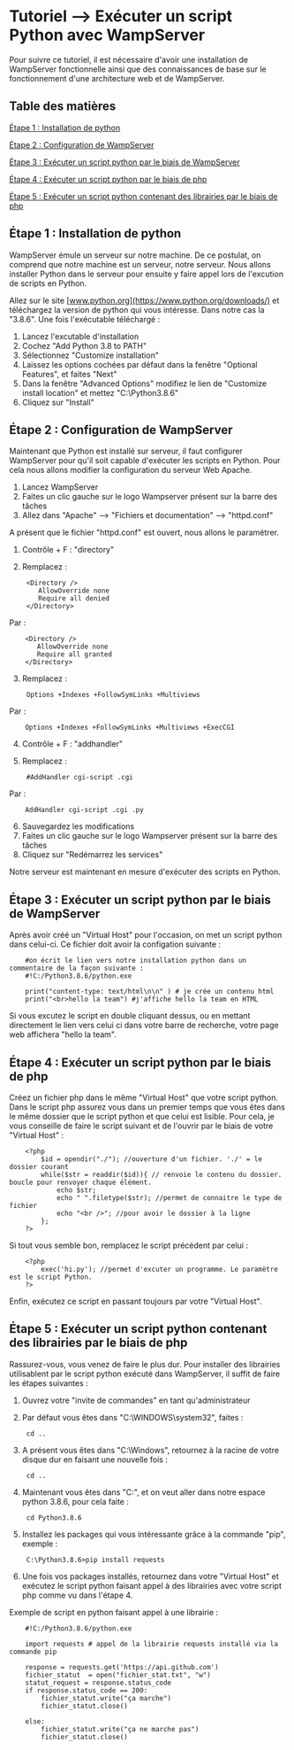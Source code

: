 # Tutoriel --> Exécuter un script Python avec WampServer

Pour suivre ce tutoriel, il est nécessaire d'avoir une installation de WampServer fonctionnelle ainsi que des connaissances de base sur le fonctionnement d'une architecture web et de WampServer.

## Table des matières

[Étape 1 : Installation de python](#etape1)

[Étape 2 : Configuration de WampServer](#etape2)

[Étape 3 : Exécuter un script python par le biais de WampServer](#etape3)

[Étape 4 : Exécuter un script python par le biais de php](#etape4)

[Étape 5 : Exécuter un script python contenant des librairies par le biais de php](#etape5)

## Étape 1 : Installation de python <a name="etape1"></a>

WampServer émule un serveur sur notre machine. De ce postulat, on comprend que notre machine est un serveur, notre serveur. Nous allons installer Python dans le serveur pour ensuite y faire appel lors de l'excution de scripts en Python.

Allez sur le site [www.python.org](https://www.python.org/downloads/) et téléchargez la version de python qui vous intéresse. Dans notre cas la "3.8.6". Une fois l'exécutable téléchargé :
1. Lancez l'excutable d'installation
2. Cochez "Add Python 3.8 to PATH"
3. Sélectionnez "Customize installation"
4. Laissez les options cochées par défaut dans la fenêtre "Optional Features", et faites "Next"
5. Dans la fenêtre "Advanced Options" modifiez le lien de "Customize install location" et mettez "C:\Python3.8.6"
6. Cliquez sur "Install"

## Étape 2 : Configuration de WampServer <a name="etape2"></a>


Maintenant que Python est installé sur serveur, il faut configurer WampServer pour qu'il soit capable d'exécuter les scripts en Python. Pour cela nous allons modifier la configuration du serveur Web Apache.

1. Lancez WampServer
2. Faites un clic gauche sur le logo Wampserver présent sur la barre des tâches
3. Allez dans "Apache" --> "Fichiers et documentation" --> "httpd.conf"

A présent que le fichier "httpd.conf" est ouvert, nous allons le paramétrer.
1. Contrôle + F : "directory"
2. Remplacez :

        <Directory />
           AllowOverride none
           Require all denied
        </Directory>

Par :
 
        <Directory />
           AllowOverride none
           Require all granted
        </Directory>

3. Remplacez :

        Options +Indexes +FollowSymLinks +Multiviews
        
Par :

        Options +Indexes +FollowSymLinks +Multiviews +ExecCGI

4. Contrôle + F : "addhandler"
5. Remplacez :

        #AddHandler cgi-script .cgi
        
Par :

        AddHandler cgi-script .cgi .py
        
6. Sauvegardez les modifications
7. Faites un clic gauche sur le logo Wampserver présent sur la barre des tâches
8. Cliquez sur "Redémarrez les services"

Notre serveur est maintenant en mesure d'exécuter des scripts en Python.

## Étape 3 : Exécuter un script python par le biais de WampServer <a name="etape3"></a>

Après avoir créé un "Virtual Host" pour l'occasion, on met un script python dans celui-ci. Ce fichier doit avoir la configation suivante :

        #on écrit le lien vers notre installation python dans un commentaire de la façon suivante :
        #!C:/Python3.8.6/python.exe

        print("content-type: text/html\n\n" ) # je crée un contenu html
        print("<br>hello la team") #j'affiche hello la team en HTML

Si vous excutez le script en double cliquant dessus, ou en mettant directement le lien vers celui ci dans votre barre de recherche, votre page web affichera "hello la team".

## Étape 4 : Exécuter un script python par le biais de php <a name="etape4"></a>

Créez un fichier php dans le même "Virtual Host" que votre script python. Dans le script php assurez vous dans un premier temps que vous êtes dans le même dossier que le script python et que celui est lisible. Pour cela, je vous conseille de faire le script suivant et de l'ouvrir par le biais de votre "Virtual Host" :
        
        <?php
            $id = opendir("./"); //ouverture d'un fichier. './' = le dossier courant
            while($str = readdir($id)){ // renvoie le contenu du dossier. boucle pour renvoyer chaque élément.
                echo $str;
                echo " ".filetype($str); //permet de connaitre le type de fichier
                echo "<br />"; //pour avoir le dossier à la ligne
            };
        ?>
 
 Si tout vous semble bon, remplacez le script précédent par celui :
 
        <?php
            exec('hi.py'); //permet d'excuter un programme. Le paramètre est le script Python.
        ?>
        
  Enfin, exécutez ce script en passant toujours par votre "Virtual Host".
  
  
## Étape 5 : Exécuter un script python contenant des librairies par le biais de php <a name="etape5"></a>

Rassurez-vous, vous venez de faire le plus dur. Pour installer des librairies utilisablent par le script python exécuté dans WampServer, il suffit de faire les étapes suivantes :
1. Ouvrez votre "invite de commandes" en tant qu'administrateur
2. Par défaut vous êtes dans "C:\WINDOWS\system32", faites :

        cd ..
4. A présent vous êtes dans "C:\Windows", retournez à la racine de votre disque dur en faisant une nouvelle fois :

        cd ..
5. Maintenant vous êtes dans "C:\", et on veut aller dans notre espace python 3.8.6, pour cela faite :

        cd Python3.8.6
6. Installez les packages qui vous intéressante grâce à la commande "pip", exemple :

        C:\Python3.8.6>pip install requests
        
7. Une fois vos packages installés, retournez dans votre "Virtual Host" et exécutez le script python faisant appel à des librairies avec votre script php comme vu dans l'étape 4.

Exemple de script en python faisant appel à une librairie :

        #!C:/Python3.8.6/python.exe

        import requests # appel de la librairie requests installé via la commande pip

        response = requests.get('https://api.github.com')
        fichier_statut  = open("fichier_stat.txt", "w")
        statut_request = response.status_code
        if response.status_code == 200:
            fichier_statut.write("ça marche")
            fichier_statut.close()

        else:
            fichier_statut.write("ça ne marche pas")
            fichier_statut.close()
